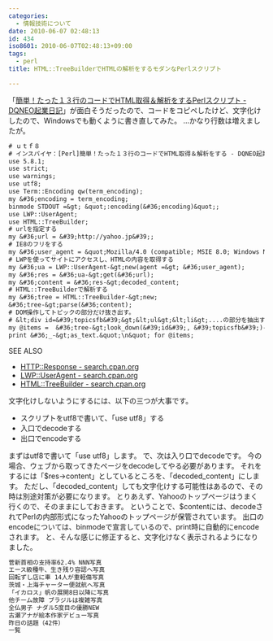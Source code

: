```yaml
---
categories:
  - 情報技術について
date: 2010-06-07 02:48:13
id: 434
iso8601: 2010-06-07T02:48:13+09:00
tags:
  - perl
title: HTML::TreeBuilderでHTMLの解析をするモダンなPerlスクリプト

---
```


<p>「<a href="http://dqn.sakusakutto.jp/2010/06/perlhtml.html" target="_blank">簡単！たった１３行のコードでHTML取得＆解析をするPerlスクリプト - DQNEO起業日記</a>」が面白そうだったので、コードをコピペしたけど、文字化けしたので、Windowsでも動くように書き直してみた。
&#133;かなり行数は増えましたが。</p>

```default
# ｕｔｆ８
# インスパイヤ：[Perl]簡単！たった１３行のコードでHTML取得＆解析をする - DQNEO起業日記 &lt;http://dqn.sakusakutto.jp/2010/06/perlhtml.html&gt;
use 5.8.1;
use strict;
use warnings;
use utf8;
use Term::Encoding qw(term_encoding);
my &#36;encoding = term_encoding;
binmode STDOUT =&gt; &quot;:encoding(&#36;encoding)&quot;;
use LWP::UserAgent;
use HTML::TreeBuilder;
# urlを指定する
my &#36;url = &#39;http://yahoo.jp&#39;;
# IE8のフリをする
my &#36;user_agent = &quot;Mozilla/4.0 (compatible; MSIE 8.0; Windows NT 6.1; Trident/4.0)&quot;;
# LWPを使ってサイトにアクセスし、HTMLの内容を取得する
my &#36;ua = LWP::UserAgent-&gt;new(agent =&gt; &#36;user_agent);
my &#36;res = &#36;ua-&gt;get(&#36;url);
my &#36;content = &#36;res-&gt;decoded_content;
# HTML::TreeBuilderで解析する
my &#36;tree = HTML::TreeBuilder-&gt;new;
&#36;tree-&gt;parse(&#36;content);
# DOM操作してトピックの部分だけ抜き出す。
# &lt;div id=&#39;topicsfb&#39;&gt;&lt;ul&gt;&lt;li&gt;....の部分を抽出する
my @items =  &#36;tree-&gt;look_down(&#39;id&#39;, &#39;topicsfb&#39;)-&gt;find(&#39;li&#39;);
print &#36;_-&gt;as_text.&quot;\n&quot; for @items;
```

<div>
<p>SEE ALSO</p>
<ul>
<li><a href="http://search.cpan.org/dist/HTTP-Message/lib/HTTP/Response.pm" target="_blank">HTTP::Response - search.cpan.org</a></li>
<li><a href="http://search.cpan.org/dist/libwww-perl/lib/LWP/UserAgent.pm" target="_blank">LWP::UserAgent - search.cpan.org</a></li>
<li><a href="http://search.cpan.org/dist/HTML-Tree/lib/HTML/TreeBuilder.pm" target="_blank">HTML::TreeBuilder - search.cpan.org</a></li>
</ul>
</div>

<p>
文字化けしないようにするには、以下の三つが大事です。</p>

<ul>
<li>スクリプトをutf8で書いて、「use utf8」する</li>
<li>入口でdecodeする</li>
<li>出口でencodeする</li>
</ul>

<p>まずはutf8で書いて「use utf8」します。
で、次は入り口でdecodeです。
今の場合、ウェブから取ってきたページをdecodeしてやる必要があります。
それをするには「&#36;res->content」としているところを、「decoded_content」にします。
ただし、「decoded_content」しても文字化けする可能性はあるので、その時は別途対策が必要になります。
とりあえず、Yahooのトップページはうまく行くので、そのままにしておきます。
ということで、&#36;contentには、decodeされてPerlの内部形式になったYahooのトップページが保管されています。
出口のencodeについては、binmodeで宣言しているので、print時に自動的にencodeされます。
と、そんな感じに修正すると、文字化けなく表示されるようになりました。</p>

```default
菅新首相の支持率62.4% NNN写真
エース級種牛、生き残り容認へ写真
回転ずし店に車 14人が重軽傷写真
茨城・上海チャーター便就航へ写真
「イカロス」帆の展開8日以降に写真
他チーム故障 ブラジルは複雑写真
全仏男子 ナダル5度目の優勝NEW
古瀬アナが絵本作家デビュー写真
昨日の話題（42件）
一覧
```
    	
